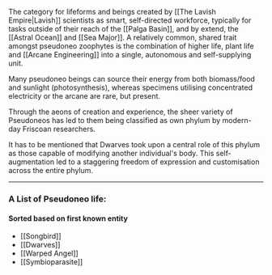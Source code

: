 The category for lifeforms and beings created by [[The Lavish Empire|Lavish]] scientists as smart, self-directed workforce, typically for tasks outside of their reach of the [[Palga Basin]], and by extend, the [[Astral Ocean]] and [[Sea Major]].
A relatively common, shared trait amongst pseudoneo zoophytes is the combination of higher life, plant life and [[Arcane Engineering]] into a single, autonomous and self-supplying unit. 

Many pseudoneo beings can source their energy from both biomass/food and sunlight (photosynthesis), whereas specimens utilising concentrated electricity or the arcane are rare, but present.

Through the aeons of creation and experience, the sheer variety of Pseudoneos has led to them being classified as own phylum by modern-day Friscoan researchers. 

It has to be mentioned that Dwarves took upon a central role of this phylum as those capable of modifying another individual's body. This self-augmentation led to a staggering freedom of expression and customisation across the entire phylum.
*** 
### A List of Pseudoneo life:
#### Sorted based on first known entity
- [[Songbird]]
- [[Dwarves]]
- [[Warped Angel]]
- [[Symbioparasite]]
